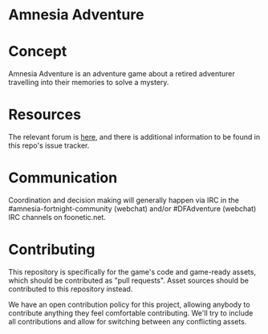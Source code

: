 # Amnesia Adventure

# Concept

Amnesia Adventure is an adventure game about a retired adventurer travelling into their memories to solve a mystery.

# Resources

The relevant forum is [here](https://forums.doublefine.com/forum/82-amnesia-adventure/), and there is additional information to be found in this repo's issue tracker.

# Communication

Coordination and decision making will generally happen via IRC in the #amnesia-fortnight-community (webchat) and/or #DFAdventure (webchat) IRC channels on foonetic.net.

# Contributing

This repository is specifically for the game's code and game-ready assets, which should be contributed as "pull requests". Asset sources should be contributed to this repository instead.

We have an open contribution policy for this project, allowing anybody to contribute anything they feel comfortable contributing. We'll try to include all contributions and allow for switching between any conflicting assets.

